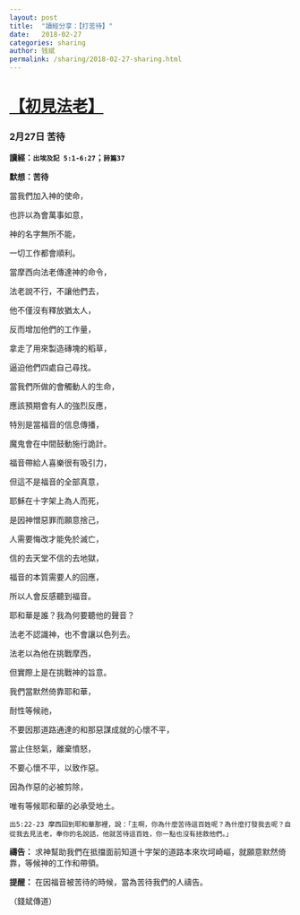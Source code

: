 ```yaml
---
layout: post
title:  "讀經分享：【打苦待】"
date:   2018-02-27
categories: sharing
author: 钱斌
permalink: /sharing/2018-02-27-sharing.html
---
```


[【初見法老】](/daily/2018-02-27-daily.html)
===========

### 2月27日 苦待

**讀經：`出埃及記 5:1-6:27`；`詩篇37`**

**默想：苦待**

當我們加入神的使命，

也許以為會萬事如意，

神的名字無所不能，

一切工作都會順利。

當摩西向法老傳達神的命令，

法老說不行，不讓他們去，

他不僅沒有釋放猶太人，

反而增加他們的工作量，

拿走了用來製造磚塊的稻草，

逼迫他們四處自己尋找。

當我們所做的會觸動人的生命，

應該預期會有人的強烈反應，

特別是當福音的信息傳播，

魔鬼會在中間鼓動施行詭計。

福音帶給人喜樂很有吸引力，

但這不是福音的全部真意，

耶穌在十字架上為人而死，

是因神憎惡罪而願意捨己，

人需要悔改才能免於滅亡，

信的去天堂不信的去地獄，

福音的本質需要人的回應，

所以人會反感聽到福音。

耶和華是誰？我為何要聽他的聲音？

法老不認識神，也不會讓以色列去。

法老以為他在挑戰摩西，

但實際上是在挑戰神的旨意。

我們當默然倚靠耶和華，

耐性等候祂，

不要因那道路通達的和那惡謀成就的心懷不平，

當止住怒氣，離棄憤怒，

不要心懷不平，以致作惡。

因為作惡的必被剪除，

唯有等候耶和華的必承受地土。

`出5:22-23 摩西回到耶和華那裡，說：「主啊，你為什麼苦待這百姓呢？為什麼打發我去呢？自從我去見法老，奉你的名說話，他就苦待這百姓，你一點也沒有拯救他們。」`

**禱告：**
求神幫助我們在抵擋面前知道十字架的道路本來坎坷崎嶇，就願意默然倚靠，等候神的工作和帶領。

**提醒：**
在因福音被苦待的時候，當為苦待我們的人禱告。

（錢斌傳道）

